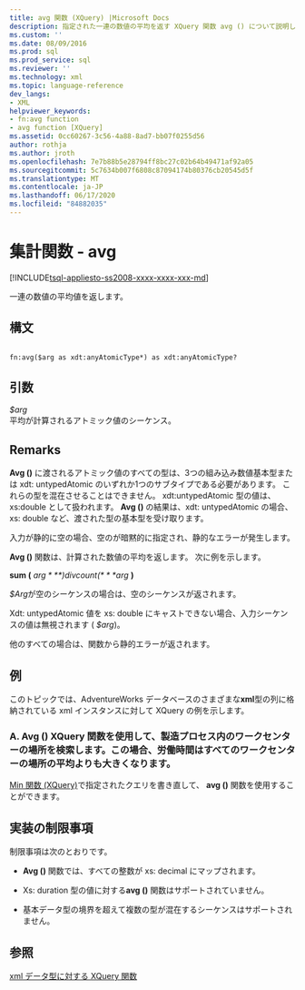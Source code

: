 ```yaml
---
title: avg 関数 (XQuery) |Microsoft Docs
description: 指定された一連の数値の平均を返す XQuery 関数 avg () について説明します。
ms.custom: ''
ms.date: 08/09/2016
ms.prod: sql
ms.prod_service: sql
ms.reviewer: ''
ms.technology: xml
ms.topic: language-reference
dev_langs:
- XML
helpviewer_keywords:
- fn:avg function
- avg function [XQuery]
ms.assetid: 0cc60267-3c56-4a88-8ad7-bb07f0255d56
author: rothja
ms.author: jroth
ms.openlocfilehash: 7e7b88b5e28794ff8bc27c02b64b49471af92a05
ms.sourcegitcommit: 5c7634b007f6808c87094174b80376cb20545d5f
ms.translationtype: MT
ms.contentlocale: ja-JP
ms.lasthandoff: 06/17/2020
ms.locfileid: "84882035"
---
```

# <a name="aggregate-functions---avg"></a>集計関数 - avg
[!INCLUDE[tsql-appliesto-ss2008-xxxx-xxxx-xxx-md](../includes/tsql-appliesto-ss2008-xxxx-xxxx-xxx-md.md)]

  一連の数値の平均値を返します。  
  
## <a name="syntax"></a>構文  
  
```  
  
fn:avg($arg as xdt:anyAtomicType*) as xdt:anyAtomicType?  
```  
  
## <a name="arguments"></a>引数  
 *$arg*  
 平均が計算されるアトミック値のシーケンス。  
  
## <a name="remarks"></a>Remarks  
 **Avg ()** に渡されるアトミック値のすべての型は、3つの組み込み数値基本型または xdt: untypedAtomic のいずれか1つのサブタイプである必要があります。 これらの型を混在させることはできません。 xdt:untypedAtomic 型の値は、xs:double として扱われます。 **Avg ()** の結果は、xdt: untypedAtomic の場合、xs: double など、渡された型の基本型を受け取ります。  
  
 入力が静的に空の場合、空のが暗黙的に指定され、静的なエラーが発生します。  
  
 **Avg ()** 関数は、計算された数値の平均を返します。 次に例を示します。  
  
 **sum (** *$arg* **) div count (** *$arg* **)**  
  
 *$Arg*が空のシーケンスの場合は、空のシーケンスが返されます。  
  
 Xdt: untypedAtomic 値を xs: double にキャストできない場合、入力シーケンスの値は無視されます ( *$arg*)。  
  
 他のすべての場合は、関数から静的エラーが返されます。  
  
## <a name="examples"></a>例  
 このトピックでは、AdventureWorks データベースのさまざまな**xml**型の列に格納されている xml インスタンスに対して XQuery の例を示します。  
  
### <a name="a-using-the-avg-xquery-function-to-find-work-center-locations-in-the-manufacturing-process-in-which-labor-hours-are-greater-than-the-average-for-all-work-center-locations"></a>A. Avg () XQuery 関数を使用して、製造プロセス内のワークセンターの場所を検索します。この場合、労働時間はすべてのワークセンターの場所の平均よりも大きくなります。  
 [Min 関数 (XQuery)](../xquery/aggregate-functions-min.md)で指定されたクエリを書き直して、 **avg ()** 関数を使用することができます。  
  
## <a name="implementation-limitations"></a>実装の制限事項  
 制限事項は次のとおりです。  
  
-   **Avg ()** 関数では、すべての整数が xs: decimal にマップされます。  
  
-   Xs: duration 型の値に対する**avg ()** 関数はサポートされていません。  
  
-   基本データ型の境界を超えて複数の型が混在するシーケンスはサポートされません。  
  
## <a name="see-also"></a>参照  
 [xml データ型に対する XQuery 関数](../xquery/xquery-functions-against-the-xml-data-type.md)  
  
  
